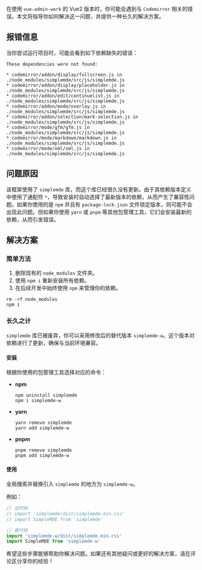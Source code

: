 在使用 `vue-admin-work` 的 Vue2 版本时，你可能会遇到与 `Codemirror` 相关的错误。本文将指导你如何解决这一问题，并提供一种长久的解决方案。

## 报错信息
当你尝试运行项目时，可能会看到如下依赖缺失的错误：

```
These dependencies were not found:

* codemirror/addon/display/fullscreen.js in ./node_modules/simplemde/src/js/simplemde.js
* codemirror/addon/display/placeholder.js in ./node_modules/simplemde/src/js/simplemde.js
* codemirror/addon/edit/continuelist.js in ./node_modules/simplemde/src/js/simplemde.js
* codemirror/addon/mode/overlay.js in ./node_modules/simplemde/src/js/simplemde.js
* codemirror/addon/selection/mark-selection.js in ./node_modules/simplemde/src/js/simplemde.js
* codemirror/mode/gfm/gfm.js in ./node_modules/simplemde/src/js/simplemde.js
* codemirror/mode/markdown/markdown.js in ./node_modules/simplemde/src/js/simplemde.js
* codemirror/mode/xml/xml.js in ./node_modules/simplemde/src/js/simplemde.js
```

## 问题原因
该框架使用了 `simplemde` 库，而这个库已经很久没有更新。由于其依赖版本定义中使用了通配符 `*`，导致安装时自动选择了最新版本的依赖，从而产生了兼容性问题。如果你使用的是 `npm` 并且有 `package-lock.json` 文件锁定版本，则可能不会出现此问题。但如果你使用 `yarn` 或 `pnpm` 等其他包管理工具，它们会安装最新的依赖，从而引发错误。

## 解决方案

### 简单方法
1. 删除现有的 `node_modules` 文件夹。
2. 使用 `npm i` 重新安装所有依赖。
3. 在后续开发中始终使用 `npm` 来管理你的依赖。

```shell
rm -rf node_modules
npm i
```

### 长久之计
`simplemde` 库已被废弃，你可以采用修改后的替代版本 `simplemde-w`。这个版本对依赖进行了更新，确保与当前环境兼容。

#### 安装
根据你使用的包管理工具选择对应的命令：

- **npm**
  ```shell
  npm uninstall simplemde
  npm i simplemde-w
  ```

- **yarn**
  ```shell
  yarn remove simplemde
  yarn add simplemde-w
  ```

- **pnpm**
  ```shell
  pnpm remove simplemde
  pnpm add simplemde-w
  ```

#### 使用
全局搜索并替换引入 `simplemde` 的地方为 `simplemde-w`。

例如：
```javascript
// 旧代码
// import 'simplemde/dist/simplemde.min.css'
// import SimpleMDE from 'simplemde'

// 新代码
import 'simplemde-w/dist/simplemde.min.css'
import SimpleMDE from 'simplemde-w'
```

希望这些步骤能够帮助你解决问题。如果还有其他疑问或更好的解决方案，请在评论区分享你的经验！